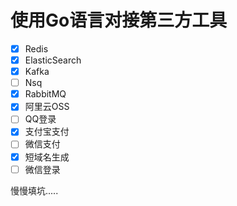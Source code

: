 # 使用Go语言对接第三方工具

- [x] Redis
- [x] ElasticSearch
- [x] Kafka
- [ ] Nsq
- [x] RabbitMQ
- [x] 阿里云OSS
- [ ] QQ登录
- [x] 支付宝支付
- [ ] 微信支付
- [x] 短域名生成
- [ ] 微信登录

慢慢填坑.....